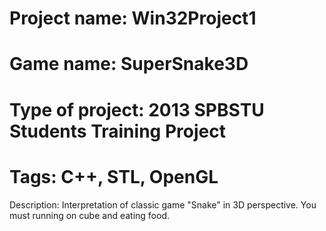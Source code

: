 Project name: Win32Project1                                                                
================================
Game name: SuperSnake3D                                                                 
================================
Type of project: 2013 SPBSTU Students Training Project                                       
================================
Tags:  C++, STL, OpenGL                                                             
================================
Description: Interpretation of classic game "Snake" in 3D perspective. You must running on cube and eating food.             
